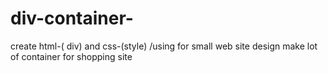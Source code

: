 # div-container-
create  html-( div) and  css-(style) /using for small web site design make lot of container for shopping site
